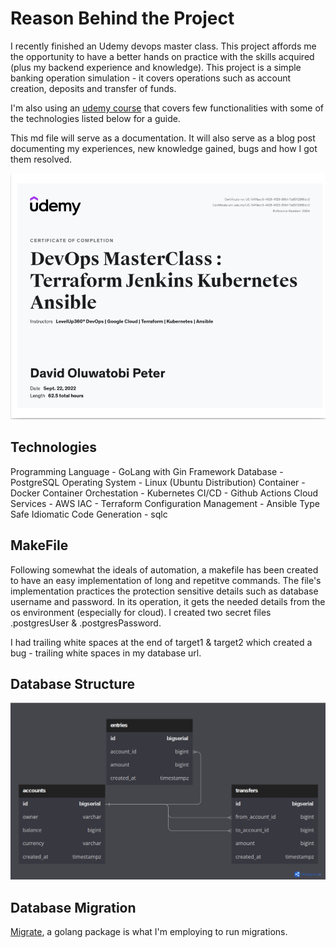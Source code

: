 # Reason Behind the Project

I recently finished an Udemy devops master class. This project affords me the opportunity to have a better hands on practice with the skills acquired (plus my backend experience and knowledge). This project is a simple banking operation simulation - it covers operations such as account creation, deposits and transfer of funds.

I'm also using an [udemy course](https://www.udemy.com/course/backend-master-class-golang-postgresql-kubernetes/) that covers few functionalities with some of the technologies listed below for a guide.

This md file will serve as a documentation. It will also serve as a blog post documenting my experiences, new knowledge gained, bugs and how I got them resolved.

![DevOps Certification](images/cert.png "devops certification")

## Technologies

Programming Language - GoLang with Gin Framework
Database - PostgreSQL
Operating System - Linux (Ubuntu Distribution)
Container - Docker
Container Orchestation - Kubernetes
CI/CD - Github Actions
Cloud Services - AWS
IAC - Terraform
Configuration Management - Ansible
Type Safe Idiomatic Code Generation - sqlc

## MakeFile

Following somewhat the ideals of automation, a makefile has been created to have an easy implementation of long and repetitve commands. The file's implementation practices the protection sensitive details such as database username and password. In its operation, it gets the needed details from the os environment (especially for cloud). I created two secret files .postgresUser & .postgresPassword.

I had trailing white spaces at the end of target1 & target2 which created a bug - trailing white spaces in my database url.

## Database Structure

![Database Structure](images/sql.png "database structure")

## Database Migration

[Migrate](https://pkg.go.dev/github.com/golang-migrate/migrate/v4), a golang package is what I'm employing to run migrations.
